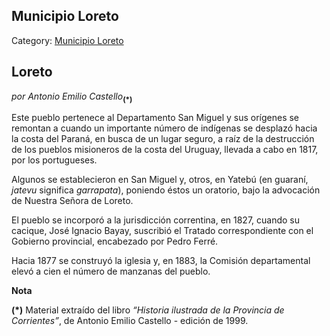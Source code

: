 ## Municipio Loreto

Category: [Municipio Loreto](http://descubrircorrientes.com.ar/2012/index.php/1939-geografia/9-geografia-politica/departamento-san-miguel/division-politica-de-san-miguel-municipios/municipio-loreto)

## Loreto

_por Antonio Emilio Castello_<sub><strong><span>(*)</span></strong></sub>

Este pueblo pertenece al Departamento San Miguel y sus orígenes se remontan a cuando un importante número de indígenas se desplazó hacia la costa del Paraná, en busca de un lugar seguro, a raíz de la destrucción de los pueblos misioneros de la costa del Uruguay, llevada a cabo en 1817, por los portugueses.

Algunos se establecieron en San Miguel y, otros, en Yatebú (en guaraní, _jatevu_ significa _garrapata_), poniendo éstos un oratorio, bajo la advocación de Nuestra Señora de Loreto.

El pueblo se incorporó a la jurisdicción correntina, en 1827, cuando su cacique, José Ignacio Bayay, suscribió el Tratado correspondiente con el Gobierno provincial, encabezado por Pedro Ferré.

Hacia 1877 se construyó la iglesia y, en 1883, la Comisión departamental elevó a cien el número de manzanas del pueblo.

**Nota**

**(\*)** Material extraído del libro _“Historia ilustrada de la Provincia de Corrientes”_, de Antonio Emilio Castello - edición de 1999.